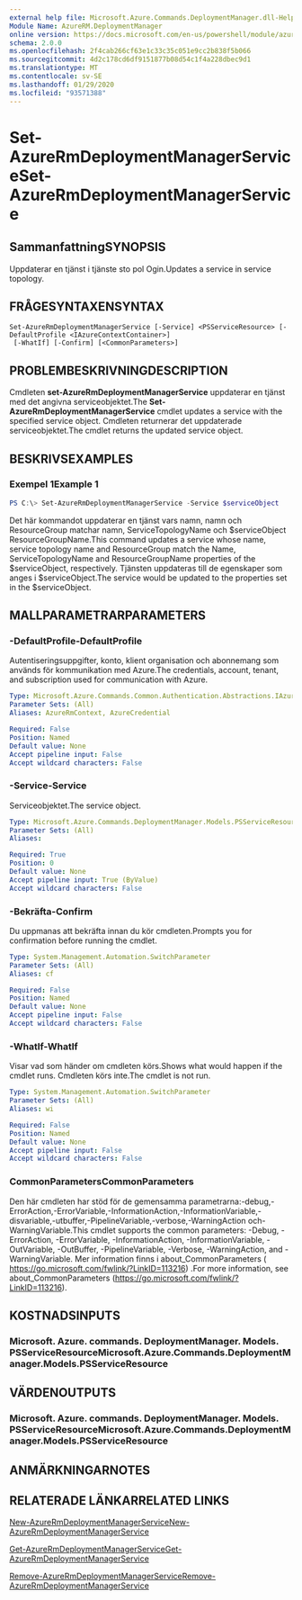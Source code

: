 ```yaml
---
external help file: Microsoft.Azure.Commands.DeploymentManager.dll-Help.xml
Module Name: AzureRM.DeploymentManager
online version: https://docs.microsoft.com/en-us/powershell/module/azurerm.deploymentmanager/set-azurermdeploymentmanagerservice
schema: 2.0.0
ms.openlocfilehash: 2f4cab266cf63e1c33c35c051e9cc2b838f5b066
ms.sourcegitcommit: 4d2c178cd6df9151877b08d54c1f4a228dbec9d1
ms.translationtype: MT
ms.contentlocale: sv-SE
ms.lasthandoff: 01/29/2020
ms.locfileid: "93571388"
---
```

# <span data-ttu-id="3d1a3-101">Set-AzureRmDeploymentManagerService</span><span class="sxs-lookup"><span data-stu-id="3d1a3-101">Set-AzureRmDeploymentManagerService</span></span>

## <span data-ttu-id="3d1a3-102">Sammanfattning</span><span class="sxs-lookup"><span data-stu-id="3d1a3-102">SYNOPSIS</span></span>
<span data-ttu-id="3d1a3-103">Uppdaterar en tjänst i tjänste sto pol Ogin.</span><span class="sxs-lookup"><span data-stu-id="3d1a3-103">Updates a service in service topology.</span></span>

## <span data-ttu-id="3d1a3-104">FRÅGESYNTAXEN</span><span class="sxs-lookup"><span data-stu-id="3d1a3-104">SYNTAX</span></span>

```
Set-AzureRmDeploymentManagerService [-Service] <PSServiceResource> [-DefaultProfile <IAzureContextContainer>]
 [-WhatIf] [-Confirm] [<CommonParameters>]
```

## <span data-ttu-id="3d1a3-105">PROBLEMBESKRIVNING</span><span class="sxs-lookup"><span data-stu-id="3d1a3-105">DESCRIPTION</span></span>
<span data-ttu-id="3d1a3-106">Cmdleten **set-AzureRmDeploymentManagerService** uppdaterar en tjänst med det angivna serviceobjektet.</span><span class="sxs-lookup"><span data-stu-id="3d1a3-106">The **Set-AzureRmDeploymentManagerService** cmdlet updates a service with the specified service object.</span></span>
<span data-ttu-id="3d1a3-107">Cmdleten returnerar det uppdaterade serviceobjektet.</span><span class="sxs-lookup"><span data-stu-id="3d1a3-107">The cmdlet returns the updated service object.</span></span>

## <span data-ttu-id="3d1a3-108">BESKRIVS</span><span class="sxs-lookup"><span data-stu-id="3d1a3-108">EXAMPLES</span></span>

### <span data-ttu-id="3d1a3-109">Exempel 1</span><span class="sxs-lookup"><span data-stu-id="3d1a3-109">Example 1</span></span>
```powershell
PS C:\> Set-AzureRmDeploymentManagerService -Service $serviceObject
```

<span data-ttu-id="3d1a3-110">Det här kommandot uppdaterar en tjänst vars namn, namn och ResourceGroup matchar namn, ServiceTopologyName och $serviceObject ResourceGroupName.</span><span class="sxs-lookup"><span data-stu-id="3d1a3-110">This command updates a service whose name, service topology name and ResourceGroup match the Name, ServiceTopologyName and ResourceGroupName properties of the $serviceObject, respectively.</span></span>
<span data-ttu-id="3d1a3-111">Tjänsten uppdateras till de egenskaper som anges i $serviceObject.</span><span class="sxs-lookup"><span data-stu-id="3d1a3-111">The service would be updated to the properties set in the $serviceObject.</span></span>

## <span data-ttu-id="3d1a3-112">MALLPARAMETRAR</span><span class="sxs-lookup"><span data-stu-id="3d1a3-112">PARAMETERS</span></span>

### <span data-ttu-id="3d1a3-113">-DefaultProfile</span><span class="sxs-lookup"><span data-stu-id="3d1a3-113">-DefaultProfile</span></span>
<span data-ttu-id="3d1a3-114">Autentiseringsuppgifter, konto, klient organisation och abonnemang som används för kommunikation med Azure.</span><span class="sxs-lookup"><span data-stu-id="3d1a3-114">The credentials, account, tenant, and subscription used for communication with Azure.</span></span>

```yaml
Type: Microsoft.Azure.Commands.Common.Authentication.Abstractions.IAzureContextContainer
Parameter Sets: (All)
Aliases: AzureRmContext, AzureCredential

Required: False
Position: Named
Default value: None
Accept pipeline input: False
Accept wildcard characters: False
```

### <span data-ttu-id="3d1a3-115">-Service</span><span class="sxs-lookup"><span data-stu-id="3d1a3-115">-Service</span></span>
<span data-ttu-id="3d1a3-116">Serviceobjektet.</span><span class="sxs-lookup"><span data-stu-id="3d1a3-116">The service object.</span></span>

```yaml
Type: Microsoft.Azure.Commands.DeploymentManager.Models.PSServiceResource
Parameter Sets: (All)
Aliases:

Required: True
Position: 0
Default value: None
Accept pipeline input: True (ByValue)
Accept wildcard characters: False
```

### <span data-ttu-id="3d1a3-117">-Bekräfta</span><span class="sxs-lookup"><span data-stu-id="3d1a3-117">-Confirm</span></span>
<span data-ttu-id="3d1a3-118">Du uppmanas att bekräfta innan du kör cmdleten.</span><span class="sxs-lookup"><span data-stu-id="3d1a3-118">Prompts you for confirmation before running the cmdlet.</span></span>

```yaml
Type: System.Management.Automation.SwitchParameter
Parameter Sets: (All)
Aliases: cf

Required: False
Position: Named
Default value: None
Accept pipeline input: False
Accept wildcard characters: False
```

### <span data-ttu-id="3d1a3-119">-WhatIf</span><span class="sxs-lookup"><span data-stu-id="3d1a3-119">-WhatIf</span></span>
<span data-ttu-id="3d1a3-120">Visar vad som händer om cmdleten körs.</span><span class="sxs-lookup"><span data-stu-id="3d1a3-120">Shows what would happen if the cmdlet runs.</span></span> <span data-ttu-id="3d1a3-121">Cmdleten körs inte.</span><span class="sxs-lookup"><span data-stu-id="3d1a3-121">The cmdlet is not run.</span></span>

```yaml
Type: System.Management.Automation.SwitchParameter
Parameter Sets: (All)
Aliases: wi

Required: False
Position: Named
Default value: None
Accept pipeline input: False
Accept wildcard characters: False
```

### <span data-ttu-id="3d1a3-122">CommonParameters</span><span class="sxs-lookup"><span data-stu-id="3d1a3-122">CommonParameters</span></span>
<span data-ttu-id="3d1a3-123">Den här cmdleten har stöd för de gemensamma parametrarna:-debug,-ErrorAction,-ErrorVariable,-InformationAction,-InformationVariable,-disvariable,-utbuffer,-PipelineVariable,-verbose,-WarningAction och-WarningVariable.</span><span class="sxs-lookup"><span data-stu-id="3d1a3-123">This cmdlet supports the common parameters: -Debug, -ErrorAction, -ErrorVariable, -InformationAction, -InformationVariable, -OutVariable, -OutBuffer, -PipelineVariable, -Verbose, -WarningAction, and -WarningVariable.</span></span> <span data-ttu-id="3d1a3-124">Mer information finns i about_CommonParameters ( https://go.microsoft.com/fwlink/?LinkID=113216) .</span><span class="sxs-lookup"><span data-stu-id="3d1a3-124">For more information, see about_CommonParameters (https://go.microsoft.com/fwlink/?LinkID=113216).</span></span>

## <span data-ttu-id="3d1a3-125">KOSTNADS</span><span class="sxs-lookup"><span data-stu-id="3d1a3-125">INPUTS</span></span>

### <span data-ttu-id="3d1a3-126">Microsoft. Azure. commands. DeploymentManager. Models. PSServiceResource</span><span class="sxs-lookup"><span data-stu-id="3d1a3-126">Microsoft.Azure.Commands.DeploymentManager.Models.PSServiceResource</span></span>

## <span data-ttu-id="3d1a3-127">VÄRDEN</span><span class="sxs-lookup"><span data-stu-id="3d1a3-127">OUTPUTS</span></span>

### <span data-ttu-id="3d1a3-128">Microsoft. Azure. commands. DeploymentManager. Models. PSServiceResource</span><span class="sxs-lookup"><span data-stu-id="3d1a3-128">Microsoft.Azure.Commands.DeploymentManager.Models.PSServiceResource</span></span>

## <span data-ttu-id="3d1a3-129">ANMÄRKNINGAR</span><span class="sxs-lookup"><span data-stu-id="3d1a3-129">NOTES</span></span>

## <span data-ttu-id="3d1a3-130">RELATERADE LÄNKAR</span><span class="sxs-lookup"><span data-stu-id="3d1a3-130">RELATED LINKS</span></span>

[<span data-ttu-id="3d1a3-131">New-AzureRmDeploymentManagerService</span><span class="sxs-lookup"><span data-stu-id="3d1a3-131">New-AzureRmDeploymentManagerService</span></span>](./New-AzureRmDeploymentManagerService.md)

[<span data-ttu-id="3d1a3-132">Get-AzureRmDeploymentManagerService</span><span class="sxs-lookup"><span data-stu-id="3d1a3-132">Get-AzureRmDeploymentManagerService</span></span>](./Set-AzureRmDeploymentManagerService.md)

[<span data-ttu-id="3d1a3-133">Remove-AzureRmDeploymentManagerService</span><span class="sxs-lookup"><span data-stu-id="3d1a3-133">Remove-AzureRmDeploymentManagerService</span></span>](./Remove-AzureRmDeploymentManagerService.md)
